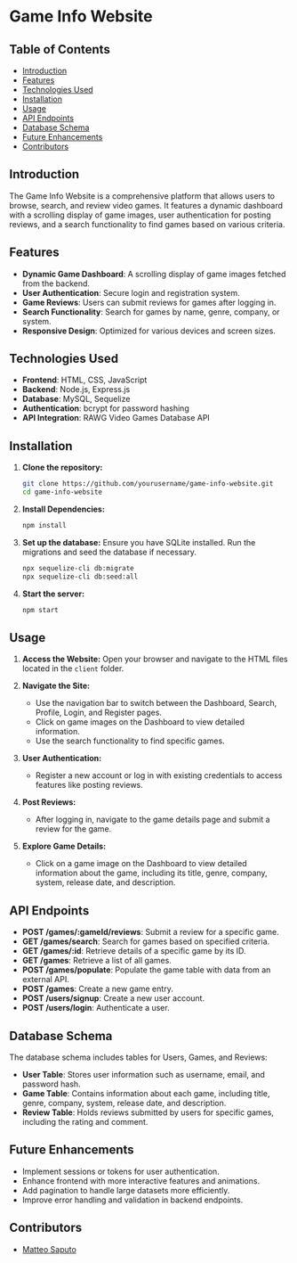 # Game Info Website

## Table of Contents
- [Introduction](#introduction)
- [Features](#features)
- [Technologies Used](#technologies-used)
- [Installation](#installation)
- [Usage](#usage)
- [API Endpoints](#api-endpoints)
- [Database Schema](#database-schema)
- [Future Enhancements](#future-enhancements)
- [Contributors](#contributors)

## Introduction
The Game Info Website is a comprehensive platform that allows users to browse, search, and review video games. It features a dynamic dashboard with a scrolling display of game images, user authentication for posting reviews, and a search functionality to find games based on various criteria.

## Features
- **Dynamic Game Dashboard**: A scrolling display of game images fetched from the backend.
- **User Authentication**: Secure login and registration system.
- **Game Reviews**: Users can submit reviews for games after logging in.
- **Search Functionality**: Search for games by name, genre, company, or system.
- **Responsive Design**: Optimized for various devices and screen sizes.

## Technologies Used
- **Frontend**: HTML, CSS, JavaScript
- **Backend**: Node.js, Express.js
- **Database**: MySQL, Sequelize
- **Authentication**: bcrypt for password hashing
- **API Integration**: RAWG Video Games Database API

## Installation
1. **Clone the repository:**
   ```bash
   git clone https://github.com/yourusername/game-info-website.git
   cd game-info-website
2. **Install Dependencies:**
   ```bash
   npm install
3. **Set up the database:**
   Ensure you have SQLite installed. Run the migrations and seed the database if necessary.
   ```bash
   npx sequelize-cli db:migrate
   npx sequelize-cli db:seed:all
4. **Start the server:**
   ```bash
   npm start

## Usage
1. **Access the Website:**
   Open your browser and navigate to the HTML files located in the `client` folder.

2. **Navigate the Site:**
   - Use the navigation bar to switch between the Dashboard, Search, Profile, Login, and Register pages.
   - Click on game images on the Dashboard to view detailed information.
   - Use the search functionality to find specific games.

3. **User Authentication:**
   - Register a new account or log in with existing credentials to access features like posting reviews.

4. **Post Reviews:**
   - After logging in, navigate to the game details page and submit a review for the game.

5. **Explore Game Details:**
   - Click on a game image on the Dashboard to view detailed information about the game, including its title, genre, company, system, release date, and description.

## API Endpoints
- **POST /games/:gameId/reviews**: Submit a review for a specific game.
- **GET /games/search**: Search for games based on specified criteria.
- **GET /games/:id**: Retrieve details of a specific game by its ID.
- **GET /games**: Retrieve a list of all games.
- **POST /games/populate**: Populate the game table with data from an external API.
- **POST /games**: Create a new game entry.
- **POST /users/signup**: Create a new user account.
- **POST /users/login**: Authenticate a user.

## Database Schema
The database schema includes tables for Users, Games, and Reviews:
- **User Table**: Stores user information such as username, email, and password hash.
- **Game Table**: Contains information about each game, including title, genre, company, system, release date, and description.
- **Review Table**: Holds reviews submitted by users for specific games, including the rating and comment.

## Future Enhancements
- Implement sessions or tokens for user authentication.
- Enhance frontend with more interactive features and animations.
- Add pagination to handle large datasets more efficiently.
- Improve error handling and validation in backend endpoints.

## Contributors
- [Matteo Saputo](https://github.com/matteoSaputo)

   
